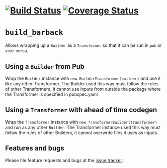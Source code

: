 # [![Build Status](https://travis-ci.org/dart-lang/build.svg?branch=master)](https://travis-ci.org/dart-lang/build) [![Coverage Status](https://coveralls.io/repos/dart-lang/build/badge.svg?branch=master)](https://coveralls.io/r/dart-lang/build)

# `build_barback`

Allows wrapping up a `Builder` as a `Transformer` so that it can be run in `pub`
or vice-versa.

## Using a `Builder` from Pub

Wrap the `Builder` instance with `new BuilderTransformer(builder)` and use it
like any other Transformer. The Builder used this way must follow the rules of
other Transformers, it cannot use inputs from outside the package where the
Transformer is specified in pubspec.yaml

## Using a `Transformer` with ahead of time codegen

Wrap the `Transformer` instance with `new TransformerBuilder(transformer)` and
run as any other `Builder`. The Transformer instance used this way must follow
the rules of other Builders, it cannot overwrite files it uses as inputs.

## Features and bugs

Please file feature requests and bugs at the [issue tracker][tracker].

[tracker]: https://github.com/dart-lang/build/issues
